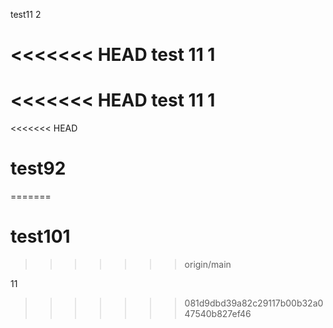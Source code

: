 test11 2











<<<<<<< HEAD
test 11 1
=======
<<<<<<< HEAD
test 11 1
=======
<<<<<<< HEAD
# test92
=======
# test101
>>>>>>> origin/main

11
>>>>>>> 081d9dbd39a82c29117b00b32a047540b827ef46
